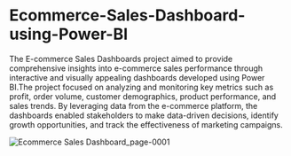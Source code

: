 # Ecommerce-Sales-Dashboard-using-Power-BI
The E-commerce Sales Dashboards project aimed to provide comprehensive insights into e-commerce sales performance through interactive and visually appealing dashboards developed using Power BI.The project focused on analyzing and monitoring key metrics such as profit, order volume, customer demographics, product performance, and sales trends. By leveraging data from the e-commerce platform, the dashboards enabled stakeholders to make data-driven decisions, identify growth opportunities, and track the effectiveness of marketing campaigns.


![Ecommerce Sales Dashboard_page-0001](https://github.com/kmohankar25/-Ecommerce-Sales-Dashboard-using-Power-BI/assets/102423663/a540851b-2cef-42b1-b294-7f9972dcbd4f)

